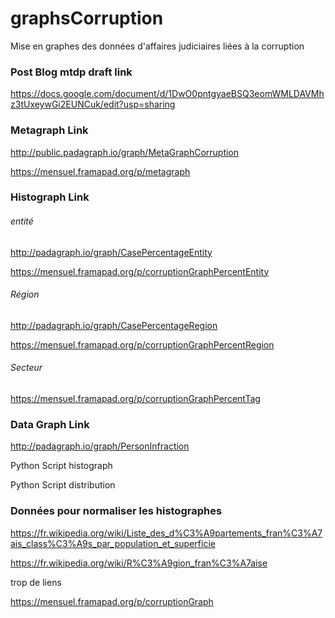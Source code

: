 # graphsCorruption

Mise en graphes des données d'affaires judiciaires liées à la corruption

### Post Blog mtdp draft link

https://docs.google.com/document/d/1DwO0pntgyaeBSQ3eomWMLDAVMhz3tUxeywGi2EUNCuk/edit?usp=sharing


### Metagraph Link

http://public.padagraph.io/graph/MetaGraphCorruption

https://mensuel.framapad.org/p/metagraph

### Histograph Link
###### entité

http://padagraph.io/graph/CasePercentageEntity

https://mensuel.framapad.org/p/corruptionGraphPercentEntity

###### Région

http://padagraph.io/graph/CasePercentageRegion

https://mensuel.framapad.org/p/corruptionGraphPercentRegion

###### Secteur

https://mensuel.framapad.org/p/corruptionGraphPercentTag

### Data Graph Link

http://padagraph.io/graph/PersonInfraction


Python Script histograph

Python Script distribution

### Données pour normaliser les histographes

https://fr.wikipedia.org/wiki/Liste_des_d%C3%A9partements_fran%C3%A7ais_class%C3%A9s_par_population_et_superficie

https://fr.wikipedia.org/wiki/R%C3%A9gion_fran%C3%A7aise

trop de liens

https://mensuel.framapad.org/p/corruptionGraph
